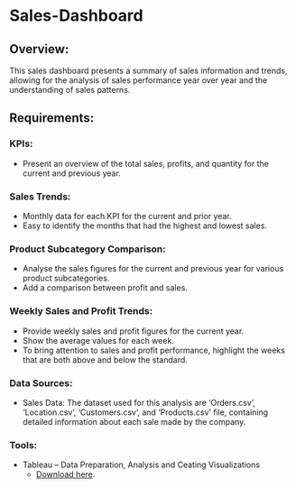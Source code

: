 # Sales-Dashboard

## Overview:
This sales dashboard presents a summary of sales information and trends, allowing for the analysis of sales performance year over year and the understanding of sales patterns.

## Requirements:

### KPIs: 
- Present an overview of the total sales, profits, and quantity for the current and previous year.

### Sales Trends: 
- Monthly data for each KPI for the current and prior year.
- Easy to identify the months that had the highest and lowest sales.

### Product Subcategory Comparison: 
- Analyse the sales figures for the current and previous year for various product subcategories.
- Add a comparison between profit and sales.

### Weekly Sales and Profit Trends:
- Provide weekly sales and profit figures for the current year.
- Show the average values for each week.
- To bring attention to sales and profit performance, highlight the weeks that are both above and below the standard.

### Data Sources:
- Sales Data: The dataset used for this analysis are ‘Orders.csv’, ‘Location.csv’, ‘Customers.csv’, and ‘Products.csv’ file, containing detailed information about each sale made by the company.

### Tools:
- Tableau – Data Preparation, Analysis and Ceating Visualizations 
  - [Download here](https://www.tableau.com/products/desktop/download).
